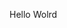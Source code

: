 Hello Wolrd
















































































































































































































































































































































































































































































































































































































































































































































































































































































































































































































































































































































































































































































































































































































































































































































































































































































































































































































































































































































































































































































































































































































































































































































































































































































































































































































































































































































































































































































































































































































































































































































































